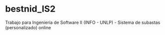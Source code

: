# bestnid_IS2

Trabajo para Ingeniería de Software II (INFO - UNLP) - Sistema de subastas (personalizado) online
